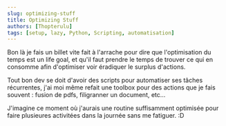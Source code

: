```yaml
---
slug: optimizing-stuff
title: Optimizing Stuff
authors: [Thopterulu]
tags: [setup, lazy, Python, Scripting, automatisation]
---
```


Bon là je fais un billet vite fait à l'arrache pour dire que l'optimisation du temps est un life goal, et qu'il faut prendre le temps de trouver ce qui en consomme afin d'optimiser voir éradiquer le surplus d'actions.

Tout bon dev se doit d'avoir des scripts pour automatiser ses tâches récurrentes, j'ai moi même refait une toolbox pour des actions que je fais souvent : fusion de pdfs, filigranner un document, etc...


J'imagine ce moment où j'aurais une routine suffisamment optimisée pour faire plusieures activitées dans la journée sans me fatiguer. :D